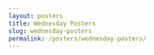 ```yaml
---
layout: posters
title: Wednesday Posters
slug: wednesday-posters
permalink: /posters/wednesday-posters/
---
```

